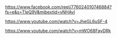 https://www.facebook.com/reel/776024010746884?fs=e&s=TIeQ9V&mibextid=vNHAvl

https://www.youtube.com/watch?v=JheGL6uSF-4

https://www.youtube.com/watch?v=mWO68FayDRk


